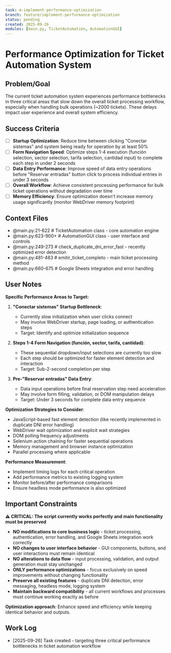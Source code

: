 ```yaml
---
task: m-implement-performance-optimization
branch: feature/implement-performance-optimization
status: pending
created: 2025-09-26
modules: [main.py, TicketAutomation, AutomationGUI]
---
```


# Performance Optimization for Ticket Automation System

## Problem/Goal
The current ticket automation system experiences performance bottlenecks in three critical areas that slow down the overall ticket processing workflow, especially when handling bulk operations (~2000 tickets). These delays impact user experience and overall system efficiency.

## Success Criteria
- [ ] **Startup Optimization**: Reduce time between clicking "Conectar sistemas" and system being ready for operation by at least 50%
- [ ] **Form Navigation Speed**: Optimize steps 1-4 execution (función selection, sector selection, tarifa selection, cantidad input) to complete each step in under 2 seconds
- [ ] **Data Entry Performance**: Improve speed of data entry operations before "Reservar entradas" button click to process individual entries in under 3 seconds
- [ ] **Overall Workflow**: Achieve consistent processing performance for bulk ticket operations without degradation over time
- [ ] **Memory Efficiency**: Ensure optimization doesn't increase memory usage significantly (monitor WebDriver memory footprint)

## Context Files
- @main.py:21-622 # TicketAutomation class - core automation engine
- @main.py:623-900+ # AutomationGUI class - user interface and controls
- @main.py:249-273 # check_duplicate_dni_error_fast - recently optimized error detection
- @main.py:481-483 # emitir_ticket_completo - main ticket processing method
- @main.py:660-675 # Google Sheets integration and error handling

## User Notes
**Specific Performance Areas to Target:**

1. **"Conectar sistemas" Startup Bottleneck**:
   - Currently slow initialization when user clicks connect
   - May involve WebDriver startup, page loading, or authentication steps
   - Target: Identify and optimize initialization sequence

2. **Steps 1-4 Form Navigation (función, sector, tarifa, cantidad)**:
   - These sequential dropdown/input selections are currently too slow
   - Each step should be optimized for faster element detection and interaction
   - Target: Sub-2-second completion per step

3. **Pre-"Reservar entradas" Data Entry**:
   - Data input operations before final reservation step need acceleration
   - May involve form filling, validation, or DOM manipulation delays
   - Target: Under 3 seconds for complete data entry sequence

**Optimization Strategies to Consider**:
- JavaScript-based fast element detection (like recently implemented in duplicate DNI error handling)
- WebDriver wait optimization and explicit wait strategies
- DOM polling frequency adjustments
- Selenium action chaining for faster sequential operations
- Memory management and browser instance optimization
- Parallel processing where applicable

**Performance Measurement**:
- Implement timing logs for each critical operation
- Add performance metrics to existing logging system
- Monitor before/after performance comparisons
- Ensure headless mode performance is also optimized

## Important Constraints

**⚠️ CRITICAL: The script currently works perfectly and main functionality must be preserved**

- **NO modifications to core business logic** - ticket processing, authentication, error handling, and Google Sheets integration work correctly
- **NO changes to user interface behavior** - GUI components, buttons, and user interactions must remain identical
- **NO alterations to data flow** - input processing, validation, and output generation must stay unchanged
- **ONLY performance optimizations** - focus exclusively on speed improvements without changing functionality
- **Preserve all existing features** - duplicate DNI detection, error messaging, headless mode, logging system
- **Maintain backward compatibility** - all current workflows and processes must continue working exactly as before

**Optimization approach**: Enhance speed and efficiency while keeping identical behavior and outputs.

## Work Log
<!-- Updated as work progresses -->
- [2025-09-26] Task created - targeting three critical performance bottlenecks in ticket automation workflow